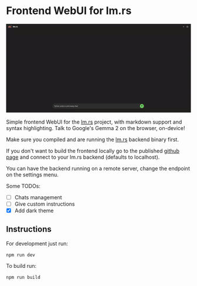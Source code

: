 # Frontend WebUI for lm.rs

![Brief demo of the WebUI](repo_cover.gif)

Simple frontend WebUI for the [lm.rs](https://github.com/samuel-vitorino/lm.rs) project, with markdown support and syntax highlighting. Talk to Google's Gemma 2 on the browser, on-device!

Make sure you compiled and are running the [lm.rs](https://github.com/samuel-vitorino/lm.rs) backend binary first.

If you don't want to build the frontend locally go to the published [github page](https://samuel-vitorino.github.io/lm.rs-webui/) and connect to your lm.rs backend (defaults to localhost).

You can have the backend running on a remote server, change the endpoint on the settings menu.

Some TODOs:

- [ ] Chats management
- [ ] Give custom instructions
- [X] Add dark theme

## Instructions

For development just run:

```properties
npm run dev
```

To build run:

```properties
npm run build
```
